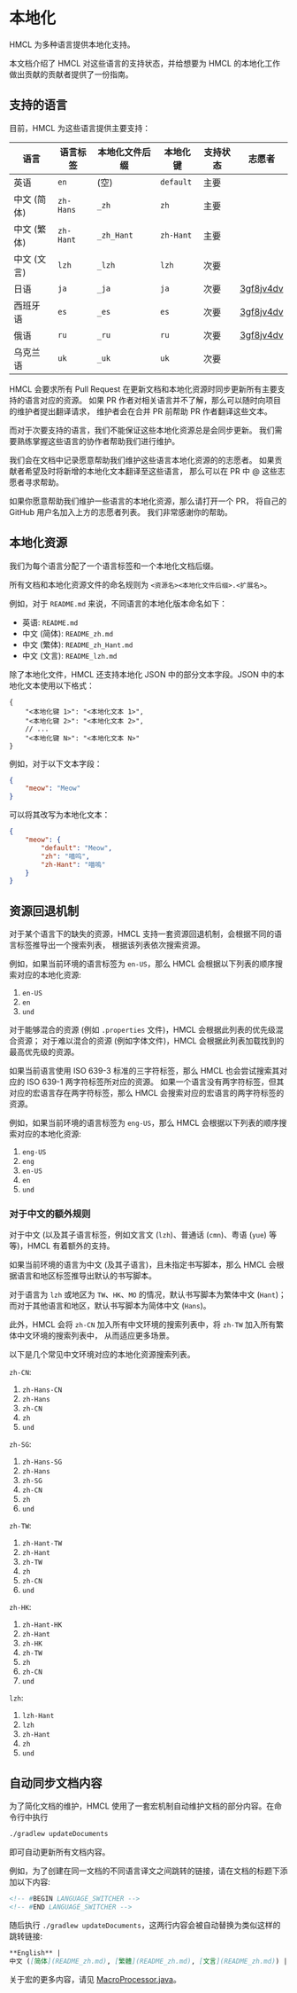 # 本地化

<!-- TODO: 本文档需要进一步完善。为了便于更新，暂时不会翻译至其语言。 -->

HMCL 为多种语言提供本地化支持。

本文档介绍了 HMCL 对这些语言的支持状态，并给想要为 HMCL 的本地化工作做出贡献的贡献者提供了一份指南。

## 支持的语言

目前，HMCL 为这些语言提供主要支持：

| 语言      | 语言标签      | 本地化文件后缀    | 本地化键      | 支持状态 | 志愿者                                       | 
|---------|-----------|------------|-----------|------|-------------------------------------------|
| 英语      | `en`      | (空)        | `default` | 主要   |                                           |  
| 中文 (简体) | `zh-Hans` | `_zh`      | `zh`      | 主要   |                                           |
| 中文 (繁体) | `zh-Hant` | `_zh_Hant` | `zh-Hant` | 主要   |                                           |
| 中文 (文言) | `lzh`     | `_lzh`     | `lzh`     | 次要   |                                           |
| 日语      | `ja`      | `_ja`      | `ja`      | 次要   | [3gf8jv4dv](https://github.com/3gf8jv4dv) |
| 西班牙语    | `es`      | `_es`      | `es`      | 次要   | [3gf8jv4dv](https://github.com/3gf8jv4dv) |
| 俄语      | `ru`      | `_ru`      | `ru`      | 次要   | [3gf8jv4dv](https://github.com/3gf8jv4dv) |
| 乌克兰语    | `uk`      | `_uk`      | `uk`      | 次要   |                                           |

HMCL 会要求所有 Pull Request 在更新文档和本地化资源时同步更新所有主要支持的语言对应的资源。
如果 PR 作者对相关语言并不了解，那么可以随时向项目的维护者提出翻译请求，
维护者会在合并 PR 前帮助 PR 作者翻译这些文本。

而对于次要支持的语言，我们不能保证这些本地化资源总是会同步更新。
我们需要熟练掌握这些语言的协作者帮助我们进行维护。

我们会在文档中记录愿意帮助我们维护这些语言本地化资源的的志愿者。
如果贡献者希望及时将新增的本地化文本翻译至这些语言，
那么可以在 PR 中 @ 这些志愿者寻求帮助。

如果你愿意帮助我们维护一些语言的本地化资源，那么请打开一个 PR，
将自己的 GitHub 用户名加入上方的志愿者列表。
我们非常感谢你的帮助。

## 本地化资源

我们为每个语言分配了一个语言标签和一个本地化文档后缀。

所有文档和本地化资源文件的命名规则为 `<资源名><本地化文件后缀>.<扩展名>`。

例如，对于 `README.md` 来说，不同语言的本地化版本命名如下：

- 英语: `README.md`
- 中文 (简体): `README_zh.md`
- 中文 (繁体): `README_zh_Hant.md`
- 中文 (文言): `README_lzh.md`

除了本地化文件，HMCL 还支持本地化 JSON 中的部分文本字段。JSON 中的本地化文本使用以下格式：

```json5
{
    "<本地化键 1>": "<本地化文本 1>",
    "<本地化键 2>": "<本地化文本 2>",
    // ...
    "<本地化键 N>": "<本地化文本 N>"
}
```

例如，对于以下文本字段：

```json
{
    "meow": "Meow"
}
```

可以将其改写为本地化文本：

```json
{
    "meow": {
        "default": "Meow",
        "zh": "喵呜",
        "zh-Hant": "喵嗚"
    }
}
```

## 资源回退机制

对于某个语言下的缺失的资源，HMCL 支持一套资源回退机制，会根据不同的语言标签推导出一个搜索列表，
根据该列表依次搜索资源。

例如，如果当前环境的语言标签为 `en-US`，那么 HMCL 会根据以下列表的顺序搜索对应的本地化资源:

1. `en-US`
2. `en`
3. `und`

对于能够混合的资源 (例如 `.properties` 文件)，HMCL 会根据此列表的优先级混合资源；
对于难以混合的资源 (例如字体文件)，HMCL 会根据此列表加载找到的最高优先级的资源。

如果当前语言使用 ISO 639-3 标准的三字符标签，那么 HMCL 也会尝试搜索其对应的 ISO 639-1 两字符标签所对应的资源。
如果一个语言没有两字符标签，但其对应的宏语言存在两字符标签，那么 HMCL 会搜索对应的宏语言的两字符标签的资源。

例如，如果当前环境的语言标签为 `eng-US`，那么 HMCL 会根据以下列表的顺序搜索对应的本地化资源:

1. `eng-US`
2. `eng`
3. `en-US`
4. `en`
5. `und`

### 对于中文的额外规则

对于中文 (以及其子语言标签，例如文言文 (`lzh`)、普通话 (`cmn`)、粤语 (`yue`) 等等)，HMCL 有着额外的支持。

如果当前环境的语言为中文 (及其子语言)，且未指定书写脚本，那么 HMCL 会根据语言和地区标签推导出默认的书写脚本。

对于语言为 `lzh` 或地区为 `TW`、`HK`、`MO` 的情况，默认书写脚本为繁体中文 (`Hant`)；
而对于其他语言和地区，默认书写脚本为简体中文 (`Hans`)。

此外，HMCL 会将 `zh-CN` 加入所有中文环境的搜索列表中，将 `zh-TW` 加入所有繁体中文环境的搜索列表中，
从而适应更多场景。

以下是几个常见中文环境对应的本地化资源搜索列表。

`zh-CN`:

1. `zh-Hans-CN`
2. `zh-Hans`
3. `zh-CN`
4. `zh`
5. `und`

`zh-SG`:

1. `zh-Hans-SG`
2. `zh-Hans`
3. `zh-SG`
4. `zh-CN`
5. `zh`
6. `und`

`zh-TW`:

1. `zh-Hant-TW`
2. `zh-Hant`
3. `zh-TW`
4. `zh`
5. `zh-CN`
6. `und`

`zh-HK`:

1. `zh-Hant-HK`
2. `zh-Hant`
3. `zh-HK`
4. `zh-TW`
5. `zh`
6. `zh-CN`
7. `und`

`lzh`:

1. `lzh-Hant`
2. `lzh`
3. `zh-Hant`
4. `zh`
5. `und`

## 自动同步文档内容

为了简化文档的维护，HMCL 使用了一套宏机制自动维护文档的部分内容。在命令行中执行

```bash
./gradlew updateDocuments
```

即可自动更新所有文档内容。

例如，为了创建在同一文档的不同语言译文之间跳转的链接，请在文档的标题下添加以下内容:

```markdown
<!-- #BEGIN LANGUAGE_SWITCHER -->
<!-- #END LANGUAGE_SWITCHER -->
```

随后执行 `./gradlew updateDocuments`，这两行内容会被自动替换为类似这样的跳转链接:

```markdown
**English** |
中文 ([简体](README_zh.md), [繁體](README_zh.md), [文言](README_zh.md)) | [日本語](README_zh.md) | [español](README_zh.md) | [русский](README_zh.md) | [українська](README_zh.md)
```

关于宏的更多内容，请见 [MacroProcessor.java](../buildSrc/src/main/java/org/jackhuang/hmcl/gradle/docs/MacroProcessor.java)。
